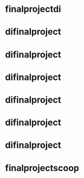 # finalprojectdi
# difinalproject
# difinalproject
# difinalproject
# difinalproject
# difinalproject
# difinalproject
# finalprojectscoop
